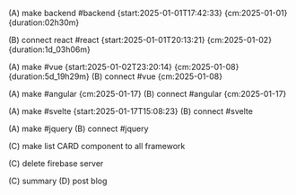(A) make backend #backend {start:2025-01-01T17:42:33} {cm:2025-01-01} {duration:02h30m}

(B) connect react #react {start:2025-01-01T20:13:21} {cm:2025-01-02} {duration:1d_03h06m}

(A) make #vue {start:2025-01-02T23:20:14} {cm:2025-01-08} {duration:5d_19h29m}
(B) connect #vue {cm:2025-01-08}

(A) make #angular {cm:2025-01-17}
(B) connect #angular {cm:2025-01-17}

(A) make #svelte {start:2025-01-17T15:08:23}
(B) connect #svelte

(A) make #jquery
(B) connect #jquery

(C) make list CARD component to all framework

(C) delete firebase server

(C) summary
(D) post blog
